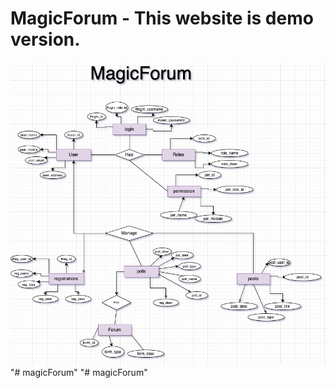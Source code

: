 # MagicForum - This website is demo version. 
![alt text](/ArchitectureDesign.jpg)"# magicForum" 
"# magicForum" 

